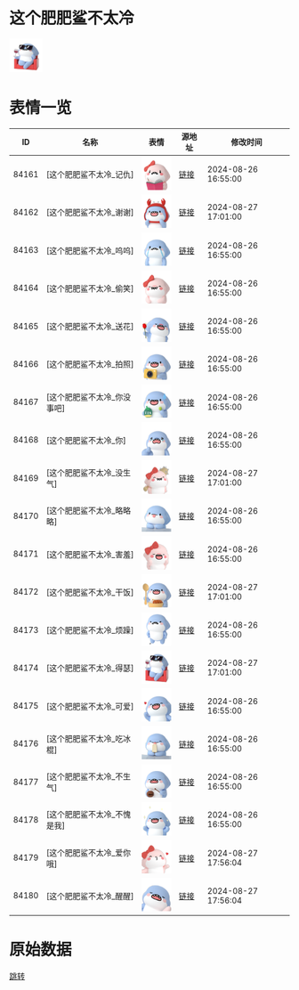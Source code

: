 # 这个肥肥鲨不太冷

<img src="./cover.png" height="60" alt="cover" />

# 表情一览

|ID|名称|表情|源地址|修改时间|
|----|----|----|----|----|
|84161|[这个肥肥鲨不太冷_记仇]|<img src="./pic/084161_%5B这个肥肥鲨不太冷_记仇%5D.png" height="60" alt="记仇"/>|[链接](https://i0.hdslb.com/bfs/garb/c7149e707623eebebed806ed1df70d39550b14f5.png)|2024-08-26 16:55:00|
|84162|[这个肥肥鲨不太冷_谢谢]|<img src="./pic/084162_%5B这个肥肥鲨不太冷_谢谢%5D.png" height="60" alt="谢谢"/>|[链接](https://i0.hdslb.com/bfs/garb/58b955697840baa243e259f6cc7b5d5b519c21b2.png)|2024-08-27 17:01:00|
|84163|[这个肥肥鲨不太冷_呜呜]|<img src="./pic/084163_%5B这个肥肥鲨不太冷_呜呜%5D.png" height="60" alt="呜呜"/>|[链接](https://i0.hdslb.com/bfs/garb/f8e8d55b1384e0a462472aada527f1bc6c3e2f3f.png)|2024-08-26 16:55:00|
|84164|[这个肥肥鲨不太冷_偷笑]|<img src="./pic/084164_%5B这个肥肥鲨不太冷_偷笑%5D.png" height="60" alt="偷笑"/>|[链接](https://i0.hdslb.com/bfs/garb/bd873f48f4d3160108025d7ac9d3490b7dbd9500.png)|2024-08-26 16:55:00|
|84165|[这个肥肥鲨不太冷_送花]|<img src="./pic/084165_%5B这个肥肥鲨不太冷_送花%5D.png" height="60" alt="送花"/>|[链接](https://i0.hdslb.com/bfs/garb/47f444027f33b691d1b33098e716b9eab39c6627.png)|2024-08-26 16:55:00|
|84166|[这个肥肥鲨不太冷_拍照]|<img src="./pic/084166_%5B这个肥肥鲨不太冷_拍照%5D.png" height="60" alt="拍照"/>|[链接](https://i0.hdslb.com/bfs/garb/b93cae11066e304d80f7ff48363260f48d6d3dc3.png)|2024-08-26 16:55:00|
|84167|[这个肥肥鲨不太冷_你没事吧]|<img src="./pic/084167_%5B这个肥肥鲨不太冷_你没事吧%5D.png" height="60" alt="你没事吧"/>|[链接](https://i0.hdslb.com/bfs/garb/7ca49bcf5fc1c51b93c36237c4888021a72a592d.png)|2024-08-26 16:55:00|
|84168|[这个肥肥鲨不太冷_你]|<img src="./pic/084168_%5B这个肥肥鲨不太冷_你%5D.png" height="60" alt="你"/>|[链接](https://i0.hdslb.com/bfs/garb/97efce95caa4b810a49e458fcb780df9e0b5f07d.png)|2024-08-26 16:55:00|
|84169|[这个肥肥鲨不太冷_没生气]|<img src="./pic/084169_%5B这个肥肥鲨不太冷_没生气%5D.png" height="60" alt="没生气"/>|[链接](https://i0.hdslb.com/bfs/garb/cad3b1d1b48a152a70a2e73eef5725f4866d9f7f.png)|2024-08-27 17:01:00|
|84170|[这个肥肥鲨不太冷_略略略]|<img src="./pic/084170_%5B这个肥肥鲨不太冷_略略略%5D.png" height="60" alt="略略略"/>|[链接](https://i0.hdslb.com/bfs/garb/adc38d85bcf395b2135b35fd82da412f02e3d48a.png)|2024-08-26 16:55:00|
|84171|[这个肥肥鲨不太冷_害羞]|<img src="./pic/084171_%5B这个肥肥鲨不太冷_害羞%5D.png" height="60" alt="害羞"/>|[链接](https://i0.hdslb.com/bfs/garb/184aad09e3f4018887305b35947f05572c81baff.png)|2024-08-26 16:55:00|
|84172|[这个肥肥鲨不太冷_干饭]|<img src="./pic/084172_%5B这个肥肥鲨不太冷_干饭%5D.png" height="60" alt="干饭"/>|[链接](https://i0.hdslb.com/bfs/garb/0e8530e0099933737c8d11654949f955ab50d68c.png)|2024-08-27 17:01:00|
|84173|[这个肥肥鲨不太冷_烦躁]|<img src="./pic/084173_%5B这个肥肥鲨不太冷_烦躁%5D.png" height="60" alt="烦躁"/>|[链接](https://i0.hdslb.com/bfs/garb/dd12066c216713af6a719d0d4d23ed4f6af4f60b.png)|2024-08-26 16:55:00|
|84174|[这个肥肥鲨不太冷_得瑟]|<img src="./pic/084174_%5B这个肥肥鲨不太冷_得瑟%5D.png" height="60" alt="得瑟"/>|[链接](https://i0.hdslb.com/bfs/garb/47e32f19553caf39d8302dc4c216158ad210148a.png)|2024-08-27 17:01:00|
|84175|[这个肥肥鲨不太冷_可爱]|<img src="./pic/084175_%5B这个肥肥鲨不太冷_可爱%5D.png" height="60" alt="可爱"/>|[链接](https://i0.hdslb.com/bfs/garb/cea357fb90433d8a68693d771d6d6cbe4eda9d20.png)|2024-08-26 16:55:00|
|84176|[这个肥肥鲨不太冷_吃冰棍]|<img src="./pic/084176_%5B这个肥肥鲨不太冷_吃冰棍%5D.png" height="60" alt="吃冰棍"/>|[链接](https://i0.hdslb.com/bfs/garb/ae38382eebf843fcb353425df52b4022f2f7a792.png)|2024-08-26 16:55:00|
|84177|[这个肥肥鲨不太冷_不生气]|<img src="./pic/084177_%5B这个肥肥鲨不太冷_不生气%5D.png" height="60" alt="不生气"/>|[链接](https://i0.hdslb.com/bfs/garb/77b665aba7cda45fb57a38e2d7c99c196e3ca79e.png)|2024-08-26 16:55:00|
|84178|[这个肥肥鲨不太冷_不愧是我]|<img src="./pic/084178_%5B这个肥肥鲨不太冷_不愧是我%5D.png" height="60" alt="不愧是我"/>|[链接](https://i0.hdslb.com/bfs/garb/45bc0348d5479dd1eb6b8a4142e1de8ab599eb3c.png)|2024-08-26 16:55:00|
|84179|[这个肥肥鲨不太冷_爱你哦]|<img src="./pic/084179_%5B这个肥肥鲨不太冷_爱你哦%5D.png" height="60" alt="爱你哦"/>|[链接](https://i0.hdslb.com/bfs/garb/4d39b82eccdfb8687eb607ce4324010cdc01fa18.png)|2024-08-27 17:56:04|
|84180|[这个肥肥鲨不太冷_醒醒]|<img src="./pic/084180_%5B这个肥肥鲨不太冷_醒醒%5D.png" height="60" alt="醒醒"/>|[链接](https://i0.hdslb.com/bfs/garb/d47573c202e4bafa9621b684ebe85b51a5c8494d.png)|2024-08-27 17:56:04|

# 原始数据

[跳转](./raw.json)

